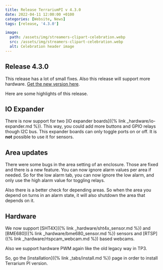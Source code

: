 ```yaml
---
title: Release TerrariumPI v 4.3.0
date: 2022-04-11 12:00:00 +0100
categories: [Website, News]
tags: [release, '4.3.0']

image:
  path: /assets/img/streamers-clipart-celebration.webp
  src: /assets/img/streamers-clipart-celebration.webp
  alt: Celebration header image
---
```


## Release 4.3.0

This release has a lot of small fixes. Also this release will support more
hardware.
[Get the new version here](https://github.com/theyosh/TerrariumPI/releases/tag/4.3.0).

Here are some highlights of this release.

## IO Expander

There is now support for two [IO
expander boards]({% link _hardware/io-expander.md %}). This way, you could add
more buttons and GPIO relays though I2C bus. This expander boards can only
toggle ports on or off. It is **not** possible to use it for sensors.

## Area updates

There were some bugs in the area setting of an enclosure. Those are fixed and
there is a new feature. You can now ignore alarm values per area if needed. So
for the low alarm tab, you can now ignore the low alarm, and only use the high
alarm value for toggling relays.

Also there is a better check for depending areas. So when the area you depend on
turns in an alarm state, it will also shutdown the area that depends on it.

## Hardware

We now support [SHT4X]({% link _hardware/sht4x_sensor.md %}) and
[BME680]({% link _hardware/bme680_sensor.md %}) sensors and
[RTSP]({% link _hardware/rtspcam_webcam.md %}) based webcams.

Also we support hardware PWM again like the old legacy way in TP3.

So, go the [installation]({% link _tabs/install.md %}) page in order to install
Terrarium PI version.

